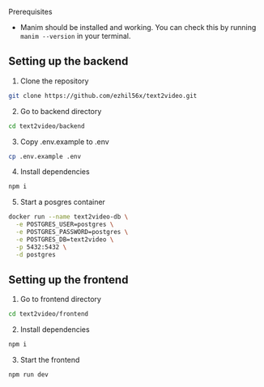 Prerequisites
- Manim should be installed and working. You can check this by running `manim --version` in your terminal.

## Setting up the backend

1. Clone the repository

```bash
git clone https://github.com/ezhil56x/text2video.git
```

2. Go to backend directory

```bash
cd text2video/backend
```

3. Copy .env.example to .env

```bash
cp .env.example .env
```

4. Install dependencies

```bash
npm i
```

5. Start a posgres container

```bash
docker run --name text2video-db \
  -e POSTGRES_USER=postgres \
  -e POSTGRES_PASSWORD=postgres \
  -e POSTGRES_DB=text2video \
  -p 5432:5432 \
  -d postgres
```

## Setting up the frontend

1. Go to frontend directory

```bash
cd text2video/frontend
```

2. Install dependencies

```bash
npm i
```

3. Start the frontend

```bash
npm run dev
```
